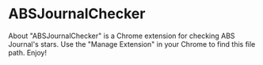 # ABSJournalChecker
About
"ABSJournalChecker" is a Chrome extension for checking ABS Journal's stars. Use the "Manage Extension" in your Chrome to find this file path. Enjoy!
